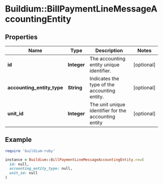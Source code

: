 # Buildium::BillPaymentLineMessageAccountingEntity

## Properties

| Name | Type | Description | Notes |
| ---- | ---- | ----------- | ----- |
| **id** | **Integer** | The accounting entity unique identifier. | [optional] |
| **accounting_entity_type** | **String** | Indicates the type of the accounting entity. | [optional] |
| **unit_id** | **Integer** | The unit unique identifier for the accounting entity | [optional] |

## Example

```ruby
require 'buildium-ruby'

instance = Buildium::BillPaymentLineMessageAccountingEntity.new(
  id: null,
  accounting_entity_type: null,
  unit_id: null
)
```

